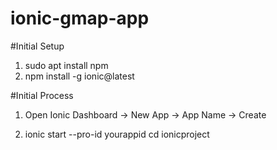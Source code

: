 # ionic-gmap-app

#Initial Setup 
  1. sudo apt install npm
  2. npm install -g ionic@latest

#Initial Process
  1. Open Ionic Dashboard -> New App -> App Name -> Create
  
  2. ionic start --pro-id yourappid
     cd ionicproject
    
